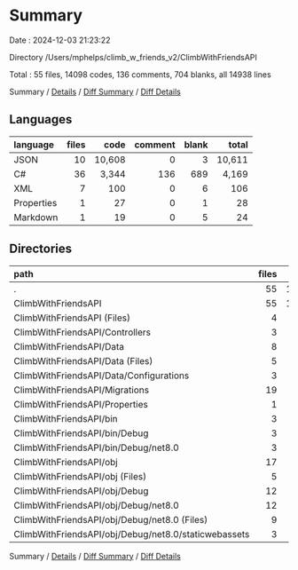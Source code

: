 # Summary

Date : 2024-12-03 21:23:22

Directory /Users/mphelps/climb_w_friends_v2/ClimbWithFriendsAPI

Total : 55 files, 14098 codes, 136 comments, 704 blanks, all 14938 lines

Summary / [Details](details.md) / [Diff Summary](diff.md) / [Diff Details](diff-details.md)

## Languages

| language   | files |   code | comment | blank |  total |
| :--------- | ----: | -----: | ------: | ----: | -----: |
| JSON       |    10 | 10,608 |       0 |     3 | 10,611 |
| C#         |    36 |  3,344 |     136 |   689 |  4,169 |
| XML        |     7 |    100 |       0 |     6 |    106 |
| Properties |     1 |     27 |       0 |     1 |     28 |
| Markdown   |     1 |     19 |       0 |     5 |     24 |

## Directories

| path                                                 | files |   code | comment | blank |  total |
| :--------------------------------------------------- | ----: | -----: | ------: | ----: | -----: |
| .                                                    |    55 | 14,098 |     136 |   704 | 14,938 |
| ClimbWithFriendsAPI                                  |    55 | 14,098 |     136 |   704 | 14,938 |
| ClimbWithFriendsAPI (Files)                          |     4 |     88 |       7 |    25 |    120 |
| ClimbWithFriendsAPI/Controllers                      |     3 |    278 |      30 |    59 |    367 |
| ClimbWithFriendsAPI/Data                             |     8 |    258 |      24 |    40 |    322 |
| ClimbWithFriendsAPI/Data (Files)                     |     5 |    108 |       6 |    22 |    136 |
| ClimbWithFriendsAPI/Data/Configurations              |     3 |    150 |      18 |    18 |    186 |
| ClimbWithFriendsAPI/Migrations                       |    19 |  2,736 |      46 |   559 |  3,341 |
| ClimbWithFriendsAPI/Properties                       |     1 |     41 |       0 |     1 |     42 |
| ClimbWithFriendsAPI/bin                              |     3 |  2,865 |       0 |     1 |  2,866 |
| ClimbWithFriendsAPI/bin/Debug                        |     3 |  2,865 |       0 |     1 |  2,866 |
| ClimbWithFriendsAPI/bin/Debug/net8.0                 |     3 |  2,865 |       0 |     1 |  2,866 |
| ClimbWithFriendsAPI/obj                              |    17 |  7,832 |      29 |    19 |  7,880 |
| ClimbWithFriendsAPI/obj (Files)                      |     5 |  7,368 |       0 |     1 |  7,369 |
| ClimbWithFriendsAPI/obj/Debug                        |    12 |    464 |      29 |    18 |    511 |
| ClimbWithFriendsAPI/obj/Debug/net8.0                 |    12 |    464 |      29 |    18 |    511 |
| ClimbWithFriendsAPI/obj/Debug/net8.0 (Files)         |     9 |    455 |      29 |    18 |    502 |
| ClimbWithFriendsAPI/obj/Debug/net8.0/staticwebassets |     3 |      9 |       0 |     0 |      9 |

Summary / [Details](details.md) / [Diff Summary](diff.md) / [Diff Details](diff-details.md)
